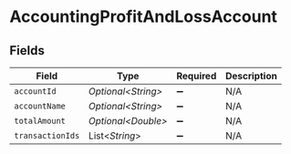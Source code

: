 # AccountingProfitAndLossAccount


## Fields

| Field               | Type                | Required            | Description         |
| ------------------- | ------------------- | ------------------- | ------------------- |
| `accountId`         | *Optional\<String>* | :heavy_minus_sign:  | N/A                 |
| `accountName`       | *Optional\<String>* | :heavy_minus_sign:  | N/A                 |
| `totalAmount`       | *Optional\<Double>* | :heavy_minus_sign:  | N/A                 |
| `transactionIds`    | List\<*String*>     | :heavy_minus_sign:  | N/A                 |